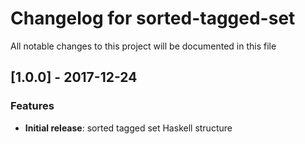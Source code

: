 # Changelog for sorted-tagged-set

All notable changes to this project will be documented in this file

## [1.0.0] - 2017-12-24

### Features

* **Initial release**: sorted tagged set Haskell structure